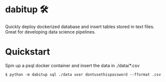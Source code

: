 # dabitup 🛠
Quickly deploy dockerized database and insert tables stored in text files. Great for developing data science pipelines.

# Quickstart

Spin up a psql docker container and insert the data in ./data/*.csv

```
$ python -m dabitup sql ./data user dontusethispassword --fformat .csv
```
